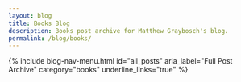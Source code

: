 ```yaml
---
layout: blog
title: Books Blog
description: Books post archive for Matthew Graybosch's blog.
permalink: /blog/books/
---
```


{% include blog-nav-menu.html id="all_posts" aria_label="Full Post Archive" category="books" underline_links="true" %}